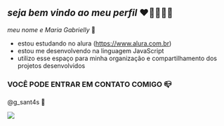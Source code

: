 ## _seja bem vindo ao meu perfil_ ❤️‍🔥🤍🇧🇷

_meu nome e Maria Gabrielly_ 💓

- estou estudando no alura (https://www.alura.com.br) 
- estou me desenvolvendo na linguagem JavaScript
- utilizo esse espaço para minha organização e compartilhamento dos projetos desenvolvidos 

### VOCÊ PODE ENTRAR EM CONTATO COMIGO 📪
@g_sant4s 
💖


![](https://media1.tenor.com/m/iwXHwlY31ecAAAAC/yuji-itadori-suku.gif)


